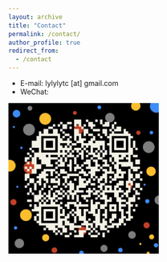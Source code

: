```yaml
---
layout: archive
title: "Contact"
permalink: /contact/
author_profile: true
redirect_from:
  - /contact
---
```



* E-mail: lylylytc [at] gmail.com
* WeChat:

<img src="../images/wechat_qrcode.png" style="height:300px"/>

